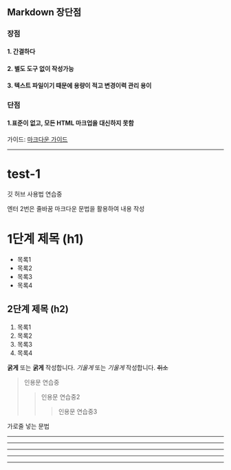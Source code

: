 Markdown 장단점
--------------
### 장점
#### 1. 간결하다
#### 2. 별도 도구 없이 작성가능
#### 3. 텍스트 파일이기 때문에 용량이 적고 변경이력 관리 용이

### 단점
#### 1.표준이 없고, 모든 HTML 마크업을 대신하지 못함

가이드: [마크다운 가이드](https:www.markdownguide.org)

- - -

# test-1
깃 허브 사용법 연습중

엔터 2번은 줄바꿈
마크다운 문법을 활용하여 내용 작성

# 1단계 제목 (h1)
* 목록1
* 목록2
* 목록3
* 목록4

## 2단계 제목 (h2)
1. 목록1
2. 목록2
3. 목록3
4. 목록4

**굵게** 또는 __굵게__ 작성합니다.
*기울게* 또는 _기울게_ 작성합니다.
~~취소~~


> 인용문 연습중
> > 인용문 연습중2
> > > 인용문 연습중3

가로줄 넣는 문법
* * *
***
*****
- - -
----------

